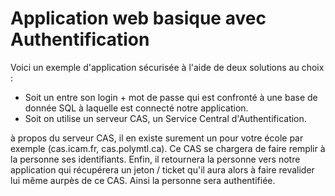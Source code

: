 # Application web basique avec Authentification

Voici un exemple d'application sécurisée à l'aide de deux solutions au choix :

* Soit un entre son login + mot de passe qui est confronté à une base de donnée SQL à laquelle est connecté notre application.
* Soit on utilise un serveur CAS, un Service Central d'Authentification.

à propos du serveur CAS, il en existe surement un pour votre école par exemple (cas.icam.fr, cas.polymtl.ca). Ce CAS se chargera de faire remplir à la personne ses identifiants. Enfin, il retournera la personne vers notre application qui récupérera un jeton / ticket qu'il aura alors à faire revalider lui même aurpès de ce CAS. Ainsi la personne sera authentifiée.